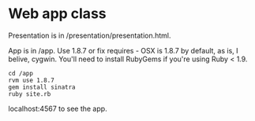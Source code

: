 # Web app class

Presentation is in /presentation/presentation.html.

App is in /app. Use 1.8.7 or fix requires - OSX is 1.8.7 by default, as is, I belive, cygwin. You'll need to install RubyGems if you're using Ruby < 1.9.

    cd /app
    rvm use 1.8.7
    gem install sinatra
    ruby site.rb

localhost:4567 to see the app.
    
